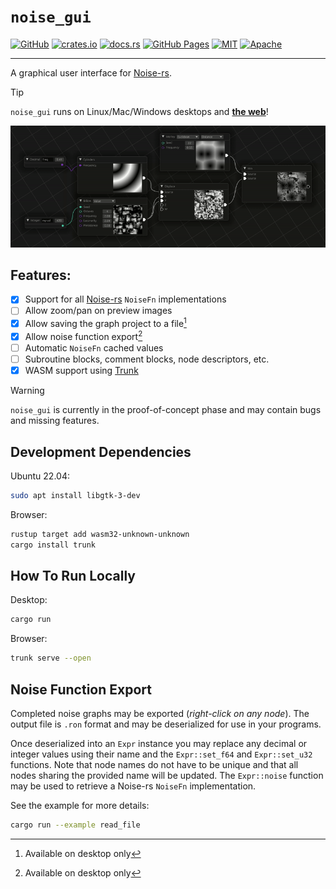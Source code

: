 # `noise_gui`

[![GitHub](https://img.shields.io/badge/github-attackgoat/noise__gui-blue?logo=github)](https://github.com/attackgoat/noise_gui)
[![crates.io](https://img.shields.io/crates/v/noise_gui)](https://crates.io/crates/noise_gui)
[![docs.rs](https://img.shields.io/docsrs/noise_gui)](https://docs.rs/noise_gui/latest/noise_gui/)
[![GitHub Pages](https://img.shields.io/github/actions/workflow/status/attackgoat/noise_gui/main.yml)](https://github.com/attackgoat/noise_gui/actions/workflows/main.yml)
[![MIT](https://img.shields.io/badge/license-MIT-blue.svg)](https://github.com/attackgoat/noise_gui/blob/master/LICENSE-MIT)
[![Apache](https://img.shields.io/badge/license-Apache-blue.svg)](https://github.com/attackgoat/noise_gui/blob/master/LICENSE-APACHE)

---

A graphical user interface for [Noise-rs](https://github.com/Razaekel/noise-rs).

> [!TIP]
> `noise_gui` runs on Linux/Mac/Windows desktops and [**the web**](https://attackgoat.github.io/noise_gui/)!

![Demo](.github/img/demo.gif "Demo")

## Features:

- [x] Support for all [Noise-rs](https://github.com/Razaekel/noise-rs) `NoiseFn` implementations
- [ ] Allow zoom/pan on preview images
- [x] Allow saving the graph project to a file[^1]
- [x] Allow noise function export[^1]
- [ ] Automatic `NoiseFn` cached values
- [ ] Subroutine blocks, comment blocks, node descriptors, etc.
- [x] WASM support using [Trunk](https://trunkrs.dev/)

[^1]: Available on desktop only

> [!WARNING]
> `noise_gui` is currently in the proof-of-concept phase and may contain bugs and missing features.

## Development Dependencies

Ubuntu 22.04:

```bash
sudo apt install libgtk-3-dev
```

Browser:

```bash
rustup target add wasm32-unknown-unknown
cargo install trunk
```

## How To Run Locally

Desktop:

```bash
cargo run
```

Browser:

```bash
trunk serve --open
```

## Noise Function Export

Completed noise graphs may be exported (_right-click on any node_). The output file is `.ron` format
and may be deserialized for use in your programs.

Once deserialized into an `Expr` instance you may replace any decimal or integer values using their
name and the `Expr::set_f64` and `Expr::set_u32` functions. Note that node names do not have to be
unique and that all nodes sharing the provided name will be updated. The `Expr::noise` function may
be used to retrieve a Noise-rs `NoiseFn` implementation.

See the example for more details:

```bash
cargo run --example read_file
```
